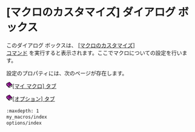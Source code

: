 # \[マクロのカスタマイズ\] ダイアログ ボックス

このダイアログ ボックスは、 [\[マクロのカスタマイズ\] \
コマンド](../../cmd/macros/customize_macro) を実行すると表示されます。ここでマクロについての設定を行います。

設定のプロパティには、次のページが存在します。

![](../../images/b.gif)[\[マイ マクロ\] タブ](my_macros/index)

![](../../images/b.gif)[\[オプション\] タブ](options/index)


```{toctree}
:maxdepth: 1
my_macros/index
options/index
```
